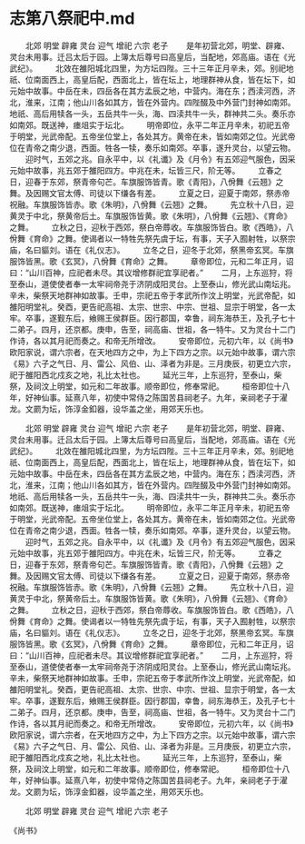 # 志第八祭祀中.md

　　北郊 明堂 辟雍 灵台 迎气 增祀 六宗 老子 　　是年初营北郊，明堂、辟雍、灵台未用事。迁吕太后于园。上簿太后尊号曰高皇后，当配地，郊高庙。语在《光武纪》。 　　北效在雒阳城北四里，为方坛四陛。三十三年正月辛未，郊。别祀地祇、位南面西上，高皇后配，西面北上，皆在坛上，地理群神从食，皆在坛下，如元始中故事。中岳在未，四岳各在其方孟辰之地，中营内。海在东；西渎河西，济北，淮来，江南；他山川各如其方，皆在外营内。四陛醊及中外营门封神如南郊。地祇、高后用犊各一头，五岳共牛一头，海、四渎共牛一头，群神共二头。奏乐亦如南郊。既送神，瘗俎实于坛北。 　　明帝即位，永平二年正月辛未，初祀五帝于明堂，光武帝配。五帝坐位堂上，各处其方。黄帝在未，皆如南郊之位。光武帝位在青帝之南少退，西面。牲各一犊，奏乐如南郊。卒事，遂升灵台，以望云物。 　　迎时气，五郊之兆。自永平中，以《礼谶》及《月令》有五郊迎气服色，因采元始中故事，兆五郊于雒阳四方。中兆在未，坛皆三尺，阶无等。 　　立春之日，迎春于东郊，祭青帝句芒。车旗服饰皆青。歌《青阳》，八佾舞《云翘》之舞。及因赐文官太傅、司徒以下缣各有差。 　　立夏之日，迎夏于南郊，祭赤帝祝融。车旗服饰皆赤。歌《朱明》，八佾舞《云翘》之舞。 　　先立秋十八日，迎黄灵于中北，祭黄帝后土。车旗服饰皆黄。歌《朱明》，八佾舞《云翘》、《育命》之舞。 　　立秋之日，迎秋于西郊，祭白帝蓐收。车旗服饰皆白。歌《西皓》，八佾舞《育命》之舞。使谒者以一特牲先祭先虞于坛，有事，天子入囿射牲，以祭宗庙，名曰貙刘。语在《礼仪志》。 　　立冬之日，迎冬于北郊，祭黑帝玄冥。车旗服饰皆黑。歌《玄冥》，八佾舞《育命》之舞。 　　章帝即位，元和二年正月，诏曰：“山川百神，应祀者未尽。其议增修群祀宜享祀者。” 　　二月，上东巡狩，将至泰山，道使使者奉一太牢祠帝尧于济阴成阳灵台。上至泰山，修光武山南坛兆。辛未，柴祭天地群神如故事。壬申，宗祀五帝于孝武所作汶上明堂，光武帝配，如雒阳明堂礼。癸酉，更告祀高祖、太宗、世宗、中宗、世祖、显宗于明堂，各一太牢。卒事，遂觐东后，飨赐王侯群臣。因行郡国，幸鲁，祠东海恭王，及孔子七十二弟子。四月，还京都。庚申，告至，祠高庙、世祖，各一特牛。又为灵台十二门作诗，各以其月祀而奏之。和帝无所增改。 　　安帝即位，元初六年，以《尚书》欧阳家说，谓六宗者，在天地四方之中，为上下四方之宗。以元始中故事，谓六宗《易》六子之气日、月、雷公、风伯、山、泽者为非是。三月庚辰，初更立六宗，祀于雒阳西北戍亥之地，礼比太社也。 　　延光三年，上东巡狩，至泰山，柴祭，及祠汶上明堂，如元和二年故事。顺帝即位，修奉常祀。 　　桓帝即位十八年，好神仙事。延熹八年，初使中常侍之陈国苦县祠老子。九年，亲祠老子于濯龙。文罽为坛，饰淳金釦器，设华盖之坐，用郊天乐也。

　　北郊 明堂 辟雍 灵台 迎气 增祀 六宗 老子 　　是年初营北郊，明堂、辟雍、灵台未用事。迁吕太后于园。上簿太后尊号曰高皇后，当配地，郊高庙。语在《光武纪》。 　　北效在雒阳城北四里，为方坛四陛。三十三年正月辛未，郊。别祀地祇、位南面西上，高皇后配，西面北上，皆在坛上，地理群神从食，皆在坛下，如元始中故事。中岳在未，四岳各在其方孟辰之地，中营内。海在东；西渎河西，济北，淮来，江南；他山川各如其方，皆在外营内。四陛醊及中外营门封神如南郊。地祇、高后用犊各一头，五岳共牛一头，海、四渎共牛一头，群神共二头。奏乐亦如南郊。既送神，瘗俎实于坛北。 　　明帝即位，永平二年正月辛未，初祀五帝于明堂，光武帝配。五帝坐位堂上，各处其方。黄帝在未，皆如南郊之位。光武帝位在青帝之南少退，西面。牲各一犊，奏乐如南郊。卒事，遂升灵台，以望云物。 　　迎时气，五郊之兆。自永平中，以《礼谶》及《月令》有五郊迎气服色，因采元始中故事，兆五郊于雒阳四方。中兆在未，坛皆三尺，阶无等。 　　立春之日，迎春于东郊，祭青帝句芒。车旗服饰皆青。歌《青阳》，八佾舞《云翘》之舞。及因赐文官太傅、司徒以下缣各有差。 　　立夏之日，迎夏于南郊，祭赤帝祝融。车旗服饰皆赤。歌《朱明》，八佾舞《云翘》之舞。 　　先立秋十八日，迎黄灵于中北，祭黄帝后土。车旗服饰皆黄。歌《朱明》，八佾舞《云翘》、《育命》之舞。 　　立秋之日，迎秋于西郊，祭白帝蓐收。车旗服饰皆白。歌《西皓》，八佾舞《育命》之舞。使谒者以一特牲先祭先虞于坛，有事，天子入囿射牲，以祭宗庙，名曰貙刘。语在《礼仪志》。 　　立冬之日，迎冬于北郊，祭黑帝玄冥。车旗服饰皆黑。歌《玄冥》，八佾舞《育命》之舞。 　　章帝即位，元和二年正月，诏曰：“山川百神，应祀者未尽。其议增修群祀宜享祀者。” 　　二月，上东巡狩，将至泰山，道使使者奉一太牢祠帝尧于济阴成阳灵台。上至泰山，修光武山南坛兆。辛未，柴祭天地群神如故事。壬申，宗祀五帝于孝武所作汶上明堂，光武帝配，如雒阳明堂礼。癸酉，更告祀高祖、太宗、世宗、中宗、世祖、显宗于明堂，各一太牢。卒事，遂觐东后，飨赐王侯群臣。因行郡国，幸鲁，祠东海恭王，及孔子七十二弟子。四月，还京都。庚申，告至，祠高庙、世祖，各一特牛。又为灵台十二门作诗，各以其月祀而奏之。和帝无所增改。 　　安帝即位，元初六年，以《尚书》欧阳家说，谓六宗者，在天地四方之中，为上下四方之宗。以元始中故事，谓六宗《易》六子之气日、月、雷公、风伯、山、泽者为非是。三月庚辰，初更立六宗，祀于雒阳西北戍亥之地，礼比太社也。 　　延光三年，上东巡狩，至泰山，柴祭，及祠汶上明堂，如元和二年故事。顺帝即位，修奉常祀。 　　桓帝即位十八年，好神仙事。延熹八年，初使中常侍之陈国苦县祠老子。九年，亲祠老子于濯龙。文罽为坛，饰淳金釦器，设华盖之坐，用郊天乐也。

　　北郊 明堂 辟雍 灵台 迎气 增祀 六宗 老子

























《尚书》



